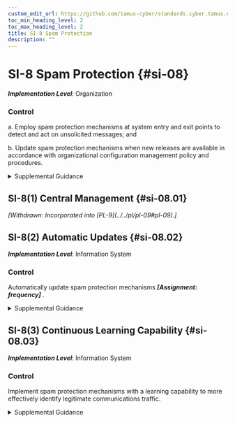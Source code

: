```yaml
---
custom_edit_url: https://github.com/tamus-cyber/standards.cyber.tamus.edu/tree/main/static/content/tamus.edu/TAMUS_profile.xml
toc_min_heading_level: 2
toc_max_heading_level: 2
title: SI-8 Spam Protection
description: ""
---
```


# SI-8 Spam Protection {#si-08}

_**Implementation Level**_: Organization

### Control

a. Employ spam protection mechanisms at system entry and exit points to detect and act on unsolicited messages; and

b. Update spam protection mechanisms when new releases are available in accordance with organizational configuration management policy and procedures.

<details>
  <summary>Supplemental Guidance</summary>

System entry and exit points include firewalls, remote-access servers, electronic mail servers, web servers, proxy servers, workstations, notebook computers, and mobile devices. Spam can be transported by different means, including email, email attachments, and web accesses. Spam protection mechanisms include signature definitions.

</details>

## SI-8(1) Central Management {#si-08.01}


<prop xmlns="http://csrc.nist.gov/ns/oscal/1.0" name="status" value="withdrawn">
               <em>[Withdrawn: Incorporated into [PL-9](../../pl/pl-09#pl-09).]</em>
            </prop>
            

## SI-8(2) Automatic Updates {#si-08.02}

_**Implementation Level**_: Information System

### Control

Automatically update spam protection mechanisms <strong> <em>[Assignment: frequency]</em> </strong>.

<details>
  <summary>Supplemental Guidance</summary>

Using automated mechanisms to update spam protection mechanisms helps to ensure that updates occur on a regular basis and provide the latest content and protection capabilities.

</details>

## SI-8(3) Continuous Learning Capability {#si-08.03}

_**Implementation Level**_: Information System

### Control

Implement spam protection mechanisms with a learning capability to more effectively identify legitimate communications traffic.

<details>
  <summary>Supplemental Guidance</summary>

Learning mechanisms include Bayesian filters that respond to user inputs that identify specific traffic as spam or legitimate by updating algorithm parameters and thereby more accurately separating types of traffic.

</details>

